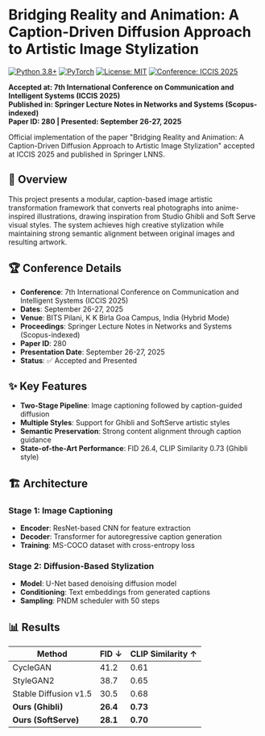 # Bridging Reality and Animation: A Caption-Driven Diffusion Approach to Artistic Image Stylization

[![Python 3.8+](https://img.shields.io/badge/python-3.8+-blue.svg)](https://www.python.org/downloads/)
[![PyTorch](https://img.shields.io/badge/PyTorch-2.0+-red.svg)](https://pytorch.org/)
[![License: MIT](https://img.shields.io/badge/License-MIT-yellow.svg)](https://opensource.org/licenses/MIT)
[![Conference: ICCIS 2025](https://img.shields.io/badge/Conference-ICCIS%202025-green.svg)](https://scrs.in/conference/iccis2025)

**Accepted at: 7th International Conference on Communication and Intelligent Systems (ICCIS 2025)**  
**Published in: Springer Lecture Notes in Networks and Systems (Scopus-indexed)**  
**Paper ID: 280 | Presented: September 26-27, 2025**

Official implementation of the paper "Bridging Reality and Animation: A Caption-Driven Diffusion Approach to Artistic Image Stylization" accepted at ICCIS 2025 and published in Springer LNNS.

## 🎯 Overview

This project presents a modular, caption-based image artistic transformation framework that converts real photographs into anime-inspired illustrations, drawing inspiration from Studio Ghibli and Soft Serve visual styles. The system achieves high creative stylization while maintaining strong semantic alignment between original images and resulting artwork.


## 🏆 Conference Details

- **Conference**: 7th International Conference on Communication and Intelligent Systems (ICCIS 2025)
- **Dates**: September 26-27, 2025
- **Venue**: BITS Pilani, K K Birla Goa Campus, India (Hybrid Mode)
- **Proceedings**: Springer Lecture Notes in Networks and Systems (Scopus-indexed)
- **Paper ID**: 280
- **Presentation Date**: September 26-27, 2025
- **Status**: ✅ Accepted and Presented

## ✨ Key Features

- **Two-Stage Pipeline**: Image captioning followed by caption-guided diffusion
- **Multiple Styles**: Support for Ghibli and SoftServe artistic styles
- **Semantic Preservation**: Strong content alignment through caption guidance
- **State-of-the-Art Performance**: FID 26.4, CLIP Similarity 0.73 (Ghibli style)

## 🏗️ Architecture

### Stage 1: Image Captioning
- **Encoder**: ResNet-based CNN for feature extraction
- **Decoder**: Transformer for autoregressive caption generation
- **Training**: MS-COCO dataset with cross-entropy loss

### Stage 2: Diffusion-Based Stylization
- **Model**: U-Net based denoising diffusion model
- **Conditioning**: Text embeddings from generated captions
- **Sampling**: PNDM scheduler with 50 steps

## 📊 Results

| Method | FID ↓ | CLIP Similarity ↑ |
|--------|-------|------------------|
| CycleGAN | 41.2 | 0.61 |
| StyleGAN2 | 38.7 | 0.65 |
| Stable Diffusion v1.5 | 30.5 | 0.68 |
| **Ours (Ghibli)** | **26.4** | **0.73** |
| **Ours (SoftServe)** | **28.1** | **0.70** |

